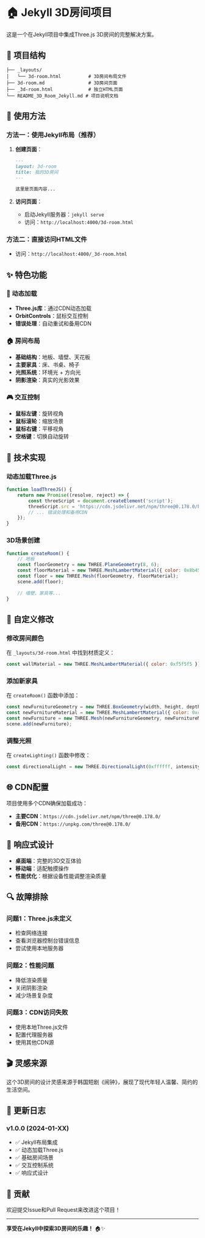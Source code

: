 # 🏠 Jekyll 3D房间项目

这是一个在Jekyll项目中集成Three.js 3D房间的完整解决方案。

## 📁 项目结构

```
├── _layouts/
│   └── 3d-room.html          # 3D房间布局文件
├── 3d-room.md                # 3D房间页面
├── _3d-room.html             # 独立HTML页面
└── README_3D_Room_Jekyll.md # 项目说明文档
```

## 🚀 使用方法

### 方法一：使用Jekyll布局（推荐）

1. **创建页面**：
   ```markdown
   ---
   layout: 3d-room
   title: 我的3D房间
   ---
   
   这里是页面内容...
   ```

2. **访问页面**：
   - 启动Jekyll服务器：`jekyll serve`
   - 访问：`http://localhost:4000/3d-room.html`

### 方法二：直接访问HTML文件

- 访问：`http://localhost:4000/_3d-room.html`

## ✨ 特色功能

### 🎨 动态加载
- **Three.js库**：通过CDN动态加载
- **OrbitControls**：鼠标交互控制
- **错误处理**：自动重试和备用CDN

### 🏠 房间布局
- **基础结构**：地板、墙壁、天花板
- **主要家具**：床、书桌、椅子
- **光照系统**：环境光 + 方向光
- **阴影渲染**：真实的光影效果

### 🎮 交互控制
- **鼠标左键**：旋转视角
- **鼠标滚轮**：缩放场景
- **鼠标右键**：平移视角
- **空格键**：切换自动旋转

## 🔧 技术实现

### 动态加载Three.js
```javascript
function loadThreeJS() {
    return new Promise((resolve, reject) => {
        const threeScript = document.createElement('script');
        threeScript.src = 'https://cdn.jsdelivr.net/npm/three@0.178.0/build/three.min.js';
        // ... 错误处理和备用CDN
    });
}
```

### 3D场景创建
```javascript
function createRoom() {
    // 地板
    const floorGeometry = new THREE.PlaneGeometry(8, 6);
    const floorMaterial = new THREE.MeshLambertMaterial({ color: 0x8b4513 });
    const floor = new THREE.Mesh(floorGeometry, floorMaterial);
    scene.add(floor);
    
    // 墙壁、家具等...
}
```

## 🎯 自定义修改

### 修改房间颜色
在 `_layouts/3d-room.html` 中找到材质定义：
```javascript
const wallMaterial = new THREE.MeshLambertMaterial({ color: 0xf5f5f5 });
```

### 添加新家具
在 `createRoom()` 函数中添加：
```javascript
const newFurnitureGeometry = new THREE.BoxGeometry(width, height, depth);
const newFurnitureMaterial = new THREE.MeshLambertMaterial({ color: 0xcolor });
const newFurniture = new THREE.Mesh(newFurnitureGeometry, newFurnitureMaterial);
scene.add(newFurniture);
```

### 调整光照
在 `createLighting()` 函数中修改：
```javascript
const directionalLight = new THREE.DirectionalLight(0xffffff, intensity);
```

## 🌐 CDN配置

项目使用多个CDN确保加载成功：
- **主要CDN**：`https://cdn.jsdelivr.net/npm/three@0.178.0/`
- **备用CDN**：`https://unpkg.com/three@0.178.0/`

## 📱 响应式设计

- **桌面端**：完整的3D交互体验
- **移动端**：适配触摸操作
- **性能优化**：根据设备性能调整渲染质量

## 🔍 故障排除

### 问题1：Three.js未定义
- 检查网络连接
- 查看浏览器控制台错误信息
- 尝试使用本地服务器

### 问题2：性能问题
- 降低渲染质量
- 关闭阴影渲染
- 减少场景复杂度

### 问题3：CDN访问失败
- 使用本地Three.js文件
- 配置代理服务器
- 使用其他CDN源

## 🎬 灵感来源

这个3D房间的设计灵感来源于韩国短剧《闹钟》，展现了现代年轻人温馨、简约的生活空间。

## 📝 更新日志

### v1.0.0 (2024-01-XX)
- ✅ Jekyll布局集成
- ✅ 动态加载Three.js
- ✅ 基础房间场景
- ✅ 交互控制系统
- ✅ 响应式设计

## 🤝 贡献

欢迎提交Issue和Pull Request来改进这个项目！

---

**享受在Jekyll中探索3D房间的乐趣！** 🏠✨ 